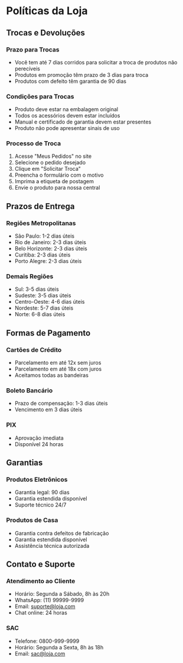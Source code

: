 # Políticas da Loja

## Trocas e Devoluções

### Prazo para Trocas

- Você tem até 7 dias corridos para solicitar a troca de produtos não perecíveis
- Produtos em promoção têm prazo de 3 dias para troca
- Produtos com defeito têm garantia de 90 dias

### Condições para Trocas

- Produto deve estar na embalagem original
- Todos os acessórios devem estar incluídos
- Manual e certificado de garantia devem estar presentes
- Produto não pode apresentar sinais de uso

### Processo de Troca

1. Acesse "Meus Pedidos" no site
2. Selecione o pedido desejado
3. Clique em "Solicitar Troca"
4. Preencha o formulário com o motivo
5. Imprima a etiqueta de postagem
6. Envie o produto para nossa central

## Prazos de Entrega

### Regiões Metropolitanas

- São Paulo: 1-2 dias úteis
- Rio de Janeiro: 2-3 dias úteis
- Belo Horizonte: 2-3 dias úteis
- Curitiba: 2-3 dias úteis
- Porto Alegre: 2-3 dias úteis

### Demais Regiões

- Sul: 3-5 dias úteis
- Sudeste: 3-5 dias úteis
- Centro-Oeste: 4-6 dias úteis
- Nordeste: 5-7 dias úteis
- Norte: 6-8 dias úteis

## Formas de Pagamento

### Cartões de Crédito

- Parcelamento em até 12x sem juros
- Parcelamento em até 18x com juros
- Aceitamos todas as bandeiras

### Boleto Bancário

- Prazo de compensação: 1-3 dias úteis
- Vencimento em 3 dias úteis

### PIX

- Aprovação imediata
- Disponível 24 horas

## Garantias

### Produtos Eletrônicos

- Garantia legal: 90 dias
- Garantia estendida disponível
- Suporte técnico 24/7

### Produtos de Casa

- Garantia contra defeitos de fabricação
- Garantia estendida disponível
- Assistência técnica autorizada

## Contato e Suporte

### Atendimento ao Cliente

- Horário: Segunda a Sábado, 8h às 20h
- WhatsApp: (11) 99999-9999
- Email: suporte@loja.com
- Chat online: 24 horas

### SAC

- Telefone: 0800-999-9999
- Horário: Segunda a Sexta, 8h às 18h
- Email: sac@loja.com
